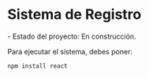<h1> Sistema de Registro </h1>
- Estado del proyecto: En construcción.

Para ejecutar el sistema, debes poner:

```npm install react``` 
